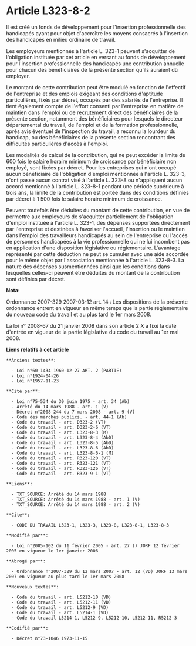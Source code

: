 # Article L323-8-2

Il est créé un fonds de développement pour l'insertion professionnelle des handicapés ayant pour objet d'accroître les moyens
consacrés à l'insertion des handicapés en milieu ordinaire de travail.

Les employeurs mentionnés à l'article L. 323-1 peuvent s'acquitter de l'obligation instituée par cet article en versant au
fonds de développement pour l'insertion professionnelle des handicapés une contribution annuelle pour chacun des
bénéficiaires de la présente section qu'ils auraient dû employer.

Le montant de cette contribution peut être modulé en fonction de l'effectif de l'entreprise et des emplois exigeant des
conditions d'aptitude particulières, fixés par décret, occupés par des salariés de l'entreprise. Il tient également compte de
l'effort consenti par l'entreprise en matière de maintien dans l'emploi ou de recrutement direct des bénéficiaires de la
présente section, notamment des bénéficiaires pour lesquels le directeur départemental du travail, de l'emploi et de la
formation professionnelle, après avis éventuel de l'inspection du travail, a reconnu la lourdeur du handicap, ou des
bénéficiaires de la présente section rencontrant des difficultés particulières d'accès à l'emploi.

Les modalités de calcul de la contribution, qui ne peut excéder la limite de 600 fois le salaire horaire minimum de
croissance par bénéficiaire non employé, sont fixées par décret. Pour les entreprises qui n'ont occupé aucun bénéficiaire de
l'obligation d'emploi mentionnée à l'article L. 323-3, n'ont passé aucun contrat visé à l'article L. 323-8 ou n'appliquent
aucun accord mentionné à l'article L. 323-8-1 pendant une période supérieure à trois ans, la limite de la contribution est
portée dans des conditions définies par décret à 1 500 fois le salaire horaire minimum de croissance.

Peuvent toutefois être déduites du montant de cette contribution, en vue de permettre aux employeurs de s'acquitter
partiellement de l'obligation d'emploi instituée à l'article L. 323-1, des dépenses supportées directement par l'entreprise
et destinées à favoriser l'accueil, l'insertion ou le maintien dans l'emploi des travailleurs handicapés au sein de
l'entreprise ou l'accès de personnes handicapées à la vie professionnelle qui ne lui incombent pas en application d'une
disposition législative ou réglementaire. L'avantage représenté par cette déduction ne peut se cumuler avec une aide accordée
pour le même objet par l'association mentionnée à l'article L. 323-8-3. La nature des dépenses susmentionnées ainsi que les
conditions dans lesquelles celles-ci peuvent être déduites du montant de la contribution sont définies par décret.

**Nota:**

Ordonnance 2007-329 2007-03-12 art. 14 : Les dispositions de la présente ordonnance entrent en vigueur en même temps que la
partie réglementaire du nouveau code du travail et au plus tard le 1er mars 2008.

La loi n° 2008-67 du 21 janvier 2008 dans son article 2 X a fixé la date d'entrée en vigueur de la partie législative du code
du travail au 1er mai 2008.

**Liens relatifs à cet article**

	**Anciens textes**:

	  - Loi n°60-1434 1960-12-27 ART. 2 (PARTIE)
	  - Loi n°1924-04-26
	  - Loi n°1957-11-23

	**Cité par**:

	  - Loi n°75-534 du 30 juin 1975 - art. 34 (Ab)
	  - Arrêté du 14 mars 1988 - art. 1 (V)
	  - Décret n°2008-244 du 7 mars 2008 - art. 9 (V)
	  - Code des marchés publics. - art. 44-1 (Ab)
	  - Code du travail - art. D323-2 (VT)
	  - Code du travail - art. D323-2-6 (VT)
	  - Code du travail - art. L323-8-3 (M)
	  - Code du travail - art. L323-8-4 (AbD)
	  - Code du travail - art. L323-8-5 (AbD)
	  - Code du travail - art. L323-8-6 (AbD)
	  - Code du travail - art. L323-8-6-1 (M)
	  - Code du travail - art. R323-120 (VT)
	  - Code du travail - art. R323-121 (VT)
	  - Code du travail - art. R323-126 (VT)
	  - Code du travail - art. R323-9-1 (VT)

	**Liens**:

	  - TXT_SOURCE: Arrêté du 14 mars 1988
	  - TXT_SOURCE: Arrêté du 14 mars 1988 - art. 1 (V)
	  - TXT_SOURCE: Arrêté du 14 mars 1988 - art. 2 (V)

	**Cite**:

	  - CODE DU TRAVAIL L323-1, L323-3, L323-8, L323-8-1, L323-8-3

	**Modifié par**:

	  - Loi n°2005-102 du 11 février 2005 - art. 27 () JORF 12 février 2005 en vigueur le 1er janvier 2006

	**Abrogé par**:

	  - Ordonnance n°2007-329 du 12 mars 2007 - art. 12 (VD) JORF 13 mars 2007 en vigueur au plus tard le 1er mars 2008

	**Nouveaux textes**:

	  - Code du travail - art. L5212-10 (VD)
	  - Code du travail - art. L5212-11 (VD)
	  - Code du travail - art. L5212-9 (VD)
	  - Code du travail - art. L5214-1 (VD)
	  - Code du travail L5214-1, L5212-9, L5212-10, L5212-11, R5212-3

	**Codifié par**:

	  - Décret n°73-1046 1973-11-15
